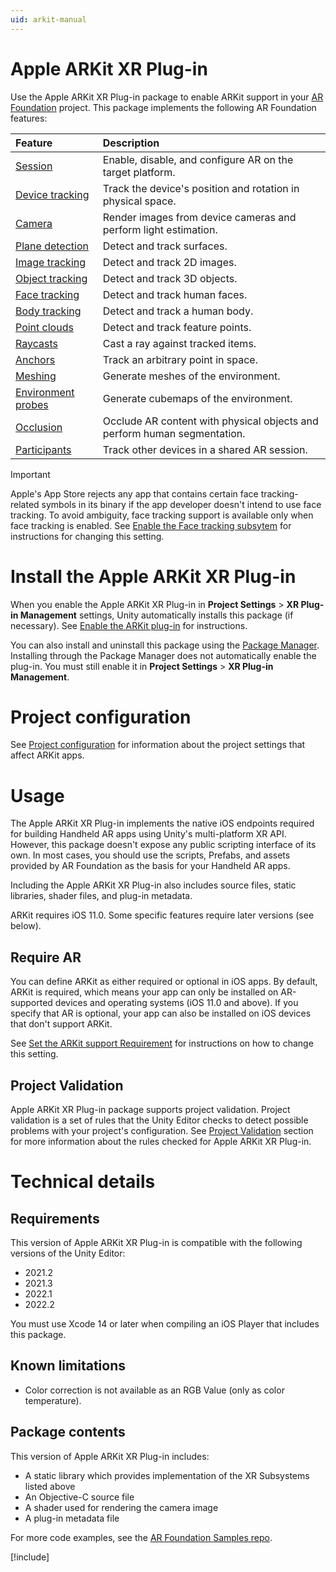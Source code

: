 ```yaml
---
uid: arkit-manual
---
```

# Apple ARKit XR Plug-in

Use the Apple ARKit XR Plug-in package to enable ARKit support in your [AR Foundation](https://docs.unity3d.com/Packages/com.unity.xr.arfoundation@latest) project. This package implements the following AR Foundation features:

| Feature | Description |
| :------ | :---------- |
| [Session](xref:arfoundation-session) | Enable, disable, and configure AR on the target platform. |
| [Device tracking](xref:arfoundation-device-tracking) | Track the device's position and rotation in physical space. |
| [Camera](xref:arfoundation-camera) | Render images from device cameras and perform light estimation. |
| [Plane detection](xref:arfoundation-plane-detection) | Detect and track surfaces. |
| [Image tracking](xref:arfoundation-image-tracking) | Detect and track 2D images. |
| [Object tracking](xref:arfoundation-object-tracking) | Detect and track 3D objects. |
| [Face tracking](xref:arfoundation-face-tracking) | Detect and track human faces. |
| [Body tracking](xref:UnityEngine.XR.ARFoundation.ARHumanBodyManager) | Detect and track a human body. |
| [Point clouds](xref:arfoundation-point-clouds) | Detect and track feature points. |
| [Raycasts](xref:arfoundation-raycasts) | Cast a ray against tracked items. |
| [Anchors](xref:arfoundation-anchors) | Track an arbitrary point in space. |
| [Meshing](xref:arfoundation-meshing) | Generate meshes of the environment. |
| [Environment probes](xref:arfoundation-environment-probes) | Generate cubemaps of the environment. |
| [Occlusion](xref:arfoundation-occlusion) | Occlude AR content with physical objects and perform human segmentation. |
| [Participants](xref:arfoundation-participants) | Track other devices in a shared AR session. |

> [!IMPORTANT]
> Apple's App Store rejects any app that contains certain face tracking-related symbols in its binary if the app developer doesn't intend to use face tracking. To avoid ambiguity, face tracking support is available only when face tracking is enabled. See [Enable the Face tracking subsytem](xref:arkit-project-config#enable-face-tracking) for instructions for changing this setting. 

# Install the Apple ARKit XR Plug-in

When you enable the Apple ARKit XR Plug-in in **Project Settings** > **XR Plug-in Management** settings, Unity automatically installs this package (if necessary). See [Enable the ARKit plug-in](xref:arkit-project-config#enable-the-apple-arkit-plug-in) for instructions.

You can also install and uninstall this package using the [Package Manager](https://learn.unity.com/tutorial/the-package-manager). Installing through the Package Manager does not automatically enable the plug-in. You must still enable it in **Project Settings** > **XR Plug-in Management**.

# Project configuration

See [Project configuration](xref:arkit-project-config) for information about the project settings that affect ARKit apps. 

# Usage

The Apple ARKit XR Plug-in implements the native iOS endpoints required for building Handheld AR apps using Unity's multi-platform XR API. However, this package doesn't expose any public scripting interface of its own. In most cases, you should use the scripts, Prefabs, and assets provided by AR Foundation as the basis for your Handheld AR apps.

Including the Apple ARKit XR Plug-in also includes source files, static libraries, shader files, and plug-in metadata.

ARKit requires iOS 11.0. Some specific features require later versions (see below).

## Require AR

You can define ARKit as either required or optional in iOS apps. By default, ARKit is required, which means your app can only be installed on AR-supported devices and operating systems (iOS 11.0 and above). If you specify that AR is optional, your app can also be installed on iOS devices that don't support ARKit.

See [Set the ARKit support Requirement](xref:arkit-project-config#arkit-required) for instructions on how to change this setting.

## Project Validation

Apple ARKit XR Plug-in package supports project validation. Project validation is a set of rules that the Unity Editor checks to detect possible problems with your project's configuration. See [Project Validation](xref:arkit-project-config#project-validation) section for more information about the rules checked for Apple ARKit XR Plug-in.

# Technical details

## Requirements

This version of Apple ARKit XR Plug-in is compatible with the following versions of the Unity Editor:

* 2021.2
* 2021.3
* 2022.1
* 2022.2

You must use Xcode 14 or later when compiling an iOS Player that includes this package.

## Known limitations

* Color correction is not available as an RGB Value (only as color temperature).

## Package contents

This version of Apple ARKit XR Plug-in includes:

* A static library which provides implementation of the XR Subsystems listed above
* An Objective-C source file
* A shader used for rendering the camera image
* A plug-in metadata file

For more code examples, see the [AR Foundation Samples repo](https://github.com/Unity-Technologies/arfoundation-samples).

[!include[](snippets/apple-arkit-trademark.md)]
